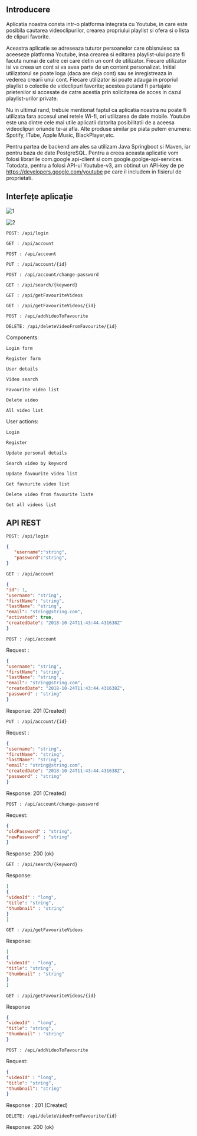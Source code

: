 ## Introducere 


Aplicatia noastra consta intr-o platforma integrata cu Youtube, in care este posibila cautarea videoclipurilor, crearea propriului playlist si ofera si o lista de clipuri favorite.

Aceastra aplicatie se adreseaza tuturor persoanelor care obisnuiesc sa aceeseze platforma Youtube, insa crearea si editarea playlist-ului poate fi facuta numai de catre cei care detin un cont de utilizator. 
Fiecare utilizator isi va creea un cont si va avea parte de un content personalizat.
Initial utilizatorul se poate loga (daca are deja cont) sau se inregistreaza in vederea crearii unui cont.
Fiecare utilizator isi poate adauga in propriul playlist o colectie de videclipuri favorite; acestea putand fi partajate prietenilor si accesate de catre acestia prin solicitarea de acces in cazul playlist-urilor private. 

Nu in ultimul rand, trebuie mentionat faptul ca aplicatia noastra nu poate fi utilizata fara accesul unei retele Wi-fi, ori utilizarea de date mobile.
Youtube este una dintre cele mai utile aplicatii datorita posibilitatii de a aceesa videoclipuri oriunde te-ai afla. Alte produse similar pe piata putem enumera: Spotify, ITube, Apple Music, BlackPlayer,etc. 

Pentru partea de backend am ales sa utilizam Java Springboot si Maven, iar pentru baza de date PostgreSQL.
Pentru a creea aceasta aplicatie vom folosi librariile com.google.api-client si com.google.goolge-api-services.
Totodata, pentru a folosi API-ul Youtube-v3, am obtinut un API-key de pe https://developers.google.com/youtube pe care il includem in fisierul de proprietati.

            


## Interfețe aplicație

![1](https://github.com/cosminbaciu/utech/blob/master/mock-ups/mock1.jpg)

![2](https://github.com/cosminbaciu/utech/blob/master/mock-ups/mock2.jpg)




```
POST: /api/login
```

```
GET : /api/account
```

```
POST : /api/account
```

```
PUT : /api/account/{id}
```

```
POST : /api/account/change-password
```

```
GET : /api/search/{keyword}
```

```
GET : /api/getFavouriteVideos
```

```
GET : /api/getFavouriteVideos/{id}
```

```
POST : /api/addVideoToFavourite
```

```
DELETE: /api/deleteVideoFromFavourite/{id}
```

Components:

```
Login form
```
```
Register form
```
```
User details
```
```
Video search
```
```
Favourite video list
```
```
Delete video
```
```
All video list
```

User actions:

```
Login
```
```
Register
```
```
Update personal details
```
```
Search video by keyword
```
```
Update favourite video list
```
```
Get favourite video list
```
```
Delete video from favourite liste
```
```
Get all videos list
```




## API REST


```
POST: /api/login
```

```JSON
{
   "username":"string",
   "password":"string",
}
```

```
GET : /api/account
```


```JSON
{
"id": 1,
"username": "string",
"firstName": "string",
"lastName": "string",
"email": "string@string.com",
"activated": true,
"createdDate": "2018-10-24T11:43:44.431638Z"
}
```

```
POST : /api/account
```


Request :

```JSON
{
"username": "string",
"firstName": "string",
"lastName": "string",
"email": "string@string.com",
"createdDate": "2018-10-24T11:43:44.431638Z",
"password" : "string"
}
```

Response: 201 (Created)

```
PUT : /api/account/{id}
```

Request :

```JSON
{
"username": "string",
"firstName": "string",
"lastName": "string",
"email": "string@string.com",
"createdDate": "2018-10-24T11:43:44.431638Z",
"password" : "string"
}
```

Response: 201 (Created)

```
POST : /api/account/change-password
```


Request:

```JSON
{
"oldPassword" : "string",
"newPassword" : "string"
}
```

Response: 200 (ok)

```
GET : /api/search/{keyword}
```

Response:

```JSON
[
{
"videoId" : "long",
"title": "string",
"thumbnail" : "string"
}
]

```


```
GET : /api/getFavouriteVideos
```

Response:

```JSON
[
{
"videoId" : "long",
"title": "string",
"thumbnail" : "string"
}
]
```


```
GET : /api/getFavouriteVideos/{id}
```

Response

```JSON
{
"videoId" : "long",
"title": "string",
"thumbnail" : "string"
}
```

```
POST : /api/addVideoToFavourite
```

Request:

```JSON
{
"videoId" : "long",
"title": "string",
"thumbnail": "string"
}
```

Response : 201 (Created)

```
DELETE: /api/deleteVideoFromFavourite/{id}
```

Response: 200 (ok)
